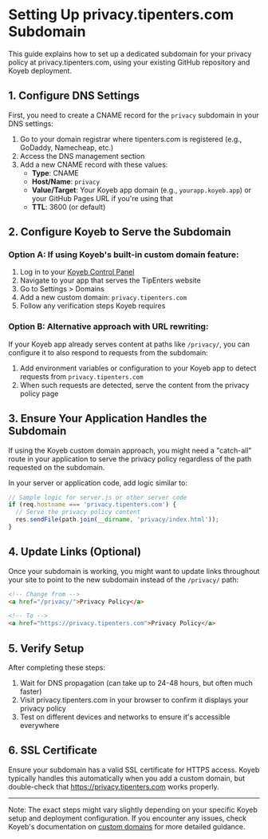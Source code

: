 # Setting Up privacy.tipenters.com Subdomain

This guide explains how to set up a dedicated subdomain for your privacy policy at privacy.tipenters.com, using your existing GitHub repository and Koyeb deployment.

## 1. Configure DNS Settings

First, you need to create a CNAME record for the `privacy` subdomain in your DNS settings:

1. Go to your domain registrar where tipenters.com is registered (e.g., GoDaddy, Namecheap, etc.)
2. Access the DNS management section
3. Add a new CNAME record with these values:
   - **Type**: CNAME
   - **Host/Name**: `privacy`
   - **Value/Target**: Your Koyeb app domain (e.g., `yourapp.koyeb.app`) or your GitHub Pages URL if you're using that
   - **TTL**: 3600 (or default)

## 2. Configure Koyeb to Serve the Subdomain

### Option A: If using Koyeb's built-in custom domain feature:

1. Log in to your [Koyeb Control Panel](https://app.koyeb.com/)
2. Navigate to your app that serves the TipEnters website
3. Go to Settings > Domains
4. Add a new custom domain: `privacy.tipenters.com`
5. Follow any verification steps Koyeb requires

### Option B: Alternative approach with URL rewriting:

If your Koyeb app already serves content at paths like `/privacy/`, you can configure it to also respond to requests from the subdomain:

1. Add environment variables or configuration to your Koyeb app to detect requests from `privacy.tipenters.com`
2. When such requests are detected, serve the content from the privacy policy page

## 3. Ensure Your Application Handles the Subdomain

If using the Koyeb custom domain approach, you might need a "catch-all" route in your application to serve the privacy policy regardless of the path requested on the subdomain.

In your server or application code, add logic similar to:

```javascript
// Sample logic for server.js or other server code
if (req.hostname === 'privacy.tipenters.com') {
  // Serve the privacy policy content
  res.sendFile(path.join(__dirname, 'privacy/index.html'));
}
```

## 4. Update Links (Optional)

Once your subdomain is working, you might want to update links throughout your site to point to the new subdomain instead of the `/privacy/` path:

```html
<!-- Change from -->
<a href="/privacy/">Privacy Policy</a>

<!-- To -->
<a href="https://privacy.tipenters.com">Privacy Policy</a>
```

## 5. Verify Setup

After completing these steps:
1. Wait for DNS propagation (can take up to 24-48 hours, but often much faster)
2. Visit privacy.tipenters.com in your browser to confirm it displays your privacy policy
3. Test on different devices and networks to ensure it's accessible everywhere

## 6. SSL Certificate

Ensure your subdomain has a valid SSL certificate for HTTPS access. Koyeb typically handles this automatically when you add a custom domain, but double-check that https://privacy.tipenters.com works properly.

---

Note: The exact steps might vary slightly depending on your specific Koyeb setup and deployment configuration. If you encounter any issues, check Koyeb's documentation on [custom domains](https://www.koyeb.com/docs/run-apps/app-service-configuration#custom-domains) for more detailed guidance.
